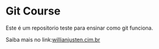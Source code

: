 # Git Course

Este é um repositorio teste para ensinar como git funciona.

Saiba mais no link:[willianjusten.cim.br](http://willianjusten.com.br)

